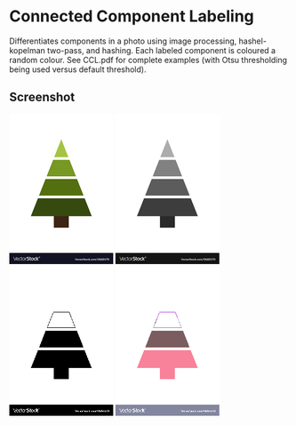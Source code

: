 # Connected Component Labeling
Differentiates components in a photo using image processing, hashel-kopelman two-pass, and hashing. Each labeled component is coloured a random colour. See CCL.pdf for complete examples (with Otsu thresholding being used versus default threshold).

## Screenshot
![alt original](https://raw.githubusercontent.com/Conphucious/ConnectedComponentLabeling/master/images/tree2.png)
![alt greyscale](https://raw.githubusercontent.com/Conphucious/ConnectedComponentLabeling/master/images/greyscale/gs_tree2.png)
![alt binary](https://raw.githubusercontent.com/Conphucious/ConnectedComponentLabeling/master/images/binary/bin_gs_tree2.png)
![alt ccl](https://raw.githubusercontent.com/Conphucious/ConnectedComponentLabeling/master/images/ccl/ccl_tree2.png)
